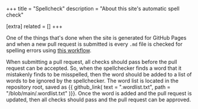 +++
title = "Spellcheck"
description = "About this site's automatic spell check"

[extra]
related = []
+++

One of the things that's done when the site is generated for GitHub Pages and when a new pull request is submitted is every `.md` file is checked for spelling errors using [this workflow](https://github.com/rojopolis/spellcheck-github-actions).

When submitting a pull request, all checks should pass before the pull request can be accepted. So, when the spellchecker finds a word that it mistakenly finds to be misspelled, then the word should be added to a list of words to be ignored by the spellchecker. The word list is located in the repository root, saved as {{ github_link( text = ".wordlist.txt", path = "/blob/main/.wordlist.txt" )}}. Once the word is added and the pull request is updated, then all checks should pass and the pull request can be approved.